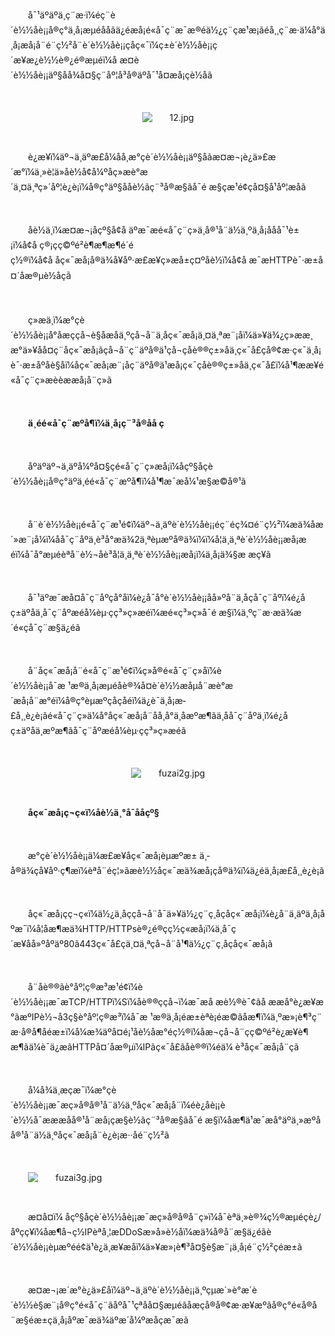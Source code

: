 <p style="text-indent: 2em;"><span style="text-indent: 2em;">å¯¹äºäºä¸ç¨æ·ï¼éç¨è´è½½åè¡¡å®ç°ä¸å¡æµéååãä¿éæå¡é«å¯ç¨æ¯æ®éä½¿ç¨çæ¹æ¡ãéå¸¸ç¨æ·ä¼å°ä¸å¡æå¡å¨é¨ç½²å¨è´è½½åè¡¡çåç«¯ï¼ç±è´è½½åè¡¡ç´æ¥æ¿è½½è®¿é®æµéï¼å æ­¤è´è½½åè¡¡äº§åå¾å¤§ç¨åº¦å³å®äºå¯¹å¤æå¡çè½åã</span></p>
<p style="text-indent: 2em;"><span style="text-indent: 2em;"><br/></span></p>
<p style="text-align: center; text-indent: 0em;"><span style="text-indent: 2em;"><img src="//img1.jcloudcs.com/cms/4e6ef427-e90b-41a1-bf9e-d0fb9f1332e120180809104506.jpg" title="" alt="12.jpg"/></span></p>
<p style="text-indent: 2em;"><br/></p>
<p style="text-indent: 2em;">è¿æ¥ï¼äº¬ä¸äºæ­£å¼åå¸æ°çè´è½½åè¡¡äº§åãæ­¤æ¬¡è¿­ä»£æ´æ°ï¼ä¸»è¦ä»åè½å¢å¼ºåç»æè°æ´ä¸¤ä¸ªç»´åº¦è¿è¡ï¼å®ç°äº§ååè½ãç¨³å®æ§ãå¯é æ§ç­æ¹é¢çå¤§å¹åº¦æåã</p>
<p style="text-indent: 2em;"><br/></p>
<p style="text-indent: 2em;">åè½ä¸ï¼æ­¤æ¬¡åçº§å¢å äºæ¯æé«å¯ç¨ç»ä¸å®¹å¨ä½ä¸ºä¸å¡ååå¯¹è±¡ï¼å¢å ç®¡çç©ºé²è¶æ¶æ¶é´éç½®ï¼å¢å åç«¯æå¡å®ä¾å¥åº·æ£æ¥ç»æå±ç¤ºåè½ï¼å¢å æ¯æHTTPè¯·æ±å¤´å­æ®µè½åç­<span style="color: rgb(51, 51, 51); font-family: -apple-system-font, BlinkMacSystemFont, &quot;Helvetica Neue&quot;, &quot;PingFang SC&quot;, &quot;Hiragino Sans GB&quot;, &quot;Microsoft YaHei UI&quot;, &quot;Microsoft YaHei&quot;, Arial, sans-serif; font-size: 15px; letter-spacing: 0.544px; text-align: justify; background-color: rgb(255, 255, 255);">ã</span></p>
<p style="text-indent: 2em;"><span style="color: rgb(51, 51, 51); font-family: -apple-system-font, BlinkMacSystemFont, &quot;Helvetica Neue&quot;, &quot;PingFang SC&quot;, &quot;Hiragino Sans GB&quot;, &quot;Microsoft YaHei UI&quot;, &quot;Microsoft YaHei&quot;, Arial, sans-serif; font-size: 15px; letter-spacing: 0.544px; text-align: justify; background-color: rgb(255, 255, 255);"><br/></span></p>
<p style="text-indent: 2em;"><span style="text-indent: 2em;">ç»æä¸ï¼</span><span style="text-indent: 2em;">æ°çè´è½½åè¡¡å°åæççå¬è§åæåä¸ºçå¬å¨ä¸åç«¯æå¡ä¸¤ä¸ªæ¨¡å</span><span style="text-indent: 2em;">ï¼ä»¥ä¾¿ç»ææ¸æ°ä»¥åå¤ç¨åç«¯æå¡ãçå¬å¨ç¨äºå®ä¹çå¬çåè®®ç±»åä¸ç«¯å£ç­å®¢æ·ç«¯ä¸å¡è¯·æ±åºåè§åï¼åç«¯æå¡æ¨¡åç¨äºå®ä¹æå¡ç«¯çåè®®ç±»åä¸ç«¯å£ï¼å¹¶ææ¥é«å¯ç¨ç»æèèææå¡å¨ç»ã</span></p>
<p style="text-indent: 2em;"><span style="text-indent: 2em;"><br/></span></p>
<p style="text-indent: 2em;"><strong>ä¸éé«å¯ç¨æºå¶ï¼ä¸å¡ç¨³å®åå ç </strong></p>
<p><br/></p>
<p style="text-indent: 2em;"><span style="text-indent: 2em;">åºäºäº¬ä¸äºå¼ºå¤§çé«å¯ç¨ç»æå¡</span><span style="text-indent: 2em;">ï¼åçº§åçè´è½½åè¡¡å®ç°äºä¸éé«å¯ç¨æºå¶ï¼å¹¶æ¯æå¼¹æ§æ©å®¹ã</span></p>
<p style="text-indent: 2em;"><span style="text-indent: 2em;"><br/></span></p>
<section><p style="text-indent: 2em;">å¨è´è½½åè¡¡é«å¯ç¨æ¹é¢ï¼äº¬ä¸äºè´è½½åè¡¡éç¨éç¾¤é¨ç½²ï¼æä¾åæ´»æ¨¡å¼ï¼åå¯ç¨åºä¸è³å°æä¾2ä¸ªèµæºå®ä¾ï¼ï¼å¦ä¸ä¸ªè´è½½åè¡¡æå¡æéï¼å¯å°æµéèªå¨è½¬åè³å¦ä¸ä¸ªè´è½½åè¡¡æå¡ï¼ä¸å¡ä¾§æ æç¥ã</p>
<p style="text-indent: 2em;"><br/></p>
<p style="text-indent: 2em;"><span style="text-indent: 2em;">å¯¹äºæ¯æå¤å¯ç¨åºçå°åï¼è¿å¯</span><span style="text-indent: 2em;">å°è´è½½åè¡¡åå»ºå¨ä¸åçå¯ç¨åº</span><span style="text-indent: 2em;">ï¼é¿åç±äºåä¸å¯ç¨åºæéå¼èµ·çç³»ç»æéï¼æé«ç³»ç»å¯é æ§ï¼ä¸ºç¨æ·æä¾æ´é«çå¯ç¨æ§ä¿éã</span></p>
<p style="text-indent: 2em;"><span style="text-indent: 2em;"><br/></span></p>
<p style="text-indent: 2em;"><span style="text-indent: 2em;">å¨åç«¯æå¡å¨é«å¯ç¨æ¹é¢ï¼ç»å®é«å¯ç¨ç»åï¼è´è½½åè¡¡å¯æ ¹æ®ä¸å¡æµéåè®¾å¤è´è½½æåµ</span><span style="text-indent: 2em;">å¨æè°æ´æå¡å¨æ°é</span><span style="text-indent: 2em;">ï¼å®ç°èµæºçåçåéï¼ä¿è¯ä¸å¡æ­£å¸¸è¿è¡ã</span><span style="text-indent: 2em;">é«å¯ç¨ç»ä¼å°åç«¯æå¡å¨åå¸å°ä¸åæºæ¶ãä¸åå¯ç¨åºä¸</span><span style="text-indent: 2em;">ï¼é¿åç±äºåä¸æºæ¶ãå¯ç¨åºæéå¼èµ·çç³»ç»æéã</span></p>
<p style="text-indent: 2em;"><span style="text-indent: 2em;"><br/></span></p>
<p style="text-indent: 0em; text-align: center;"><span style="text-indent: 2em;"><img src="//img1.jcloudcs.com/cms/700b4418-ea63-4d01-b859-5db8f21ec2e520180809104813.jpg" title="" alt="fuzai2g.jpg"/></span></p>
<p style="text-indent: 0em;"><br/></p>
<p style="text-indent: 2em;"><strong>åç«¯æå¡ç¬ç«ï¼åè½ä¸°å¯ååçº§</strong></p>
<p><strong style="margin: 0px; padding: 0px; max-width: 100%; box-sizing: border-box; word-wrap: break-word !important;"><br/></strong></p>
<p style="text-indent: 2em;"><span style="text-indent: 2em;">æ°çè´è½½åè¡¡ä¼</span><span style="text-indent: 2em;">æ£æ¥åç«¯æå¡èµæºæ± ä¸­å®ä¾çå¥åº·ç¶æ</span><span style="text-indent: 2em;">ï¼èªå¨éç¦»ãæè½½åç«¯æä¾æå¡çå®ä¾ï¼ä¿éä¸å¡æ­£å¸¸è¿è¡ã</span></p>
<p style="text-indent: 2em;"><span style="text-indent: 2em;"><br/></span></p>
<p style="text-indent: 2em;">åç«¯æå¡çç¬ç«ï¼ä½¿ä¸åççå¬å¨å¯ä»¥ä½¿ç¨ç¸åçåç«¯æå¡ï¼è¿å¨ä¸äºä¸å¡åºæ¯ï¼å¦åæ¶æä¾HTTP/HTTPsè®¿é®çç½ç«æå¡ï¼ä¸å¯ç´æ¥åå»ºåºäº80ã443ç«¯å£çä¸¤ä¸ªçå¬å¨å¹¶ä½¿ç¨ç¸åçåç«¯æå¡ã</p>
<p style="text-indent: 2em;"><br/></p>
<p style="text-indent: 2em;">å¨åè®®ãè°åº¦ç®æ³æ¹é¢ï¼è´è½½åè¡¡æ¯æTCP/HTTPï¼Sï¼åè®®ççå¬ï¼æ¯æå æè½®è¯¢ãå ææå°è¿æ¥æ°ãæºIPè½¬å3ç§è°åº¦ç®æ³ï¼å¯æ ¹æ®ä¸å¡éæ±èªè¡éæ©ãåæ¶ï¼ä¸ºæ»¡è¶³ç¨æ·å®å¶åéæ±ï¼å¼æ¾äºå¤é¡¹åè½åæ°éç½®ï¼åæ¬çå¬å¨çç©ºé²è¿æ¥è¶æ¶ãä¼è¯ä¿æãHTTPå¤´å­æ®µï¼IPãç«¯å£ãåè®®ï¼éä¼ è³åç«¯æå¡å¨ç­ã</p>
<p style="text-indent: 2em;"><br/></p>
<p style="text-indent: 2em;"><span style="text-indent: 2em;">å¼å¾ä¸æçæ¯ï¼æ°çè´è½½åè¡¡</span><span style="text-indent: 2em;">æ¯æç»å®å®¹å¨ä½ä¸ºåç«¯æå¡å¨</span><span style="text-indent: 2em;">ï¼éè¿åè¡¡è´è½½å¯æææåå®¹å¨æå¡çæ§è½ãç¨³å®æ§ãå¯é æ§ï¼åæ¶ä¹æ¯æå°äºä¸»æºåå®¹å¨ä½ä¸ºåç«¯æå¡å¨è¿è¡æ··åé¨ç½²ã</span></p>
<p style="text-indent: 2em;"><span style="text-indent: 2em;"><br/></span></p>
<p style="text-indent: 2em;"><span style="text-indent: 2em;"><img src="//img1.jcloudcs.com/cms/744354d6-e982-4085-a06f-df266cef18c220180809104831.jpg" title="" alt="fuzai3g.jpg"/></span></p>
<p><br/></p>
<p style="text-indent: 2em;"><span style="text-indent: 2em;">æ­¤å¤ï¼ åçº§åçè´è½½åè¡¡æ¯æç»å®å®å¨ç»ï¼å¯èªä¸»è®¾ç½®æµéçè¿/åºç­ç¥ï¼åæ¶å¬ç½IPèªå¸¦æDDoSæ»å»è½åï¼æä¾å®å¨æ§ä¿éãè´è½½åè¡¡èµæºéé¢ä¹è¿ä¸æ­¥æåï¼ä»¥æ»¡è¶³å¤§è§æ¨¡ä¸å¡é¨ç½²çéæ±ã</span></p>
<p style="text-indent: 2em;"><span style="text-indent: 2em;"><br/></span></p>
<p style="text-indent: 2em;"><span style="text-indent: 2em;">æ­¤æ¬¡æ´æ°è¿­ä»£åï¼äº¬ä¸äºè´è½½åè¡¡ä¸ºçµæ´»è°æ´è´è½½è§æ¨¡å®ç°é«å¯ç¨ãåºå¯¹çªåå¤§æµéãåæçå®å®¢æ·æ¥æºãå®ç°é«å®å¨æ§éæ±ç­ä¸å¡åºæ¯æä¾äºæ´å¼ºæåçæ¯æã</span></p>
</section>